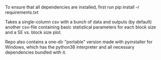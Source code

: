 To ensure that all dependencies are installed, first run pip install -r requirements.txt

Takes a single-column csv with a bunch of data and outputs (by default) another csv-file containing basic statistical parameters for each block size and a SE vs. block size plot.

Repo also contains a one-dir "portable" version made with pyinstaller for Windows, which has the python38 interpreter and all necessary dependencies bundled with it.
